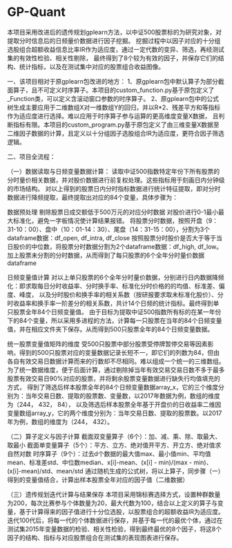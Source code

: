 # GP-Quant
本项目采用改进后的遗传规划gplearn方法，以中证500股票标的为研究对象，对提取分时信息后的日频量价数据进行因子挖掘。
挖掘过程中以因子对应的十分组选股组合超额收益信息比率IR作为适应度，通过一定代数的变异、筛选，再经测试集的有效性检验、相关性剔除，
最终得到了8个较为有效的因子，并保存它们的结构、统计指标，以及在测试集中对应的股票组合收益图像。

一、该项目相对于原gplearn包改进的地方：
1、原gplearn包中默认算子为部分截面算子，且不可定义时序算子。本项目的custom_function.py基于原包定义了_Function类，可以定义含滚动窗口参数的时序算子。
2、原gplearn包中的公式树生成主要应用于二维数组X对一维数组Y的回归，并以R*2、残差平方和等指标作为适应度进行选择。难以应用于时序算子参与运算的更高维度变量X数据，
且判断指标有限。本项目的custom_program.py基于原包定义了由三维变量X数据至二维因子数据的计算，且定义以十分组因子选股组合IR为适应度，更符合因子筛选逻辑。

二、项目全流程：

（一）数据读取与日频变量数据计算：
读取中证500指数特定年份下所有股票的分时量价相关数据，并对股价数据进行前复权处理。这些指标用于刻画日内分钟级的市场结构。
对以上得到的股票日内分时指标数据进行统计特征提取，即对分时数据进行降频提取，最终提取出对应的84个变量，具体步骤为：

数据预处理
剔除股票日成交额低于500万元的对应分时数据
对股价进行0-1最小最大标准化，避免一字板情况使计算结果报错。
将股票分时数据，按照开盘（9：31-10：00）、盘中（10：01-14：30）、尾盘（14：31-15：00），分割为3个dataframe数据：df_open, df_intra, df_close
按照股票分时股价是否大于等于当日股价的中位数，将股票分时数据分割为2个dataframe数据：df_high, df_low。
加上股票未分割的分时数据，从而得到了每只股票的6个全年分时量价数据dataframe

日频变量值计算
对以上单只股票的6个全年分时量价数据，分别进行日内数据降频化：即求取每日分时收益率、分时换手率、标准化分时价格的的均值、标准差、偏度、峰度，
以及分时股价和换手率的相关系数（按研报要求取未标准化股价）、分时收益率和换手率一阶差分的相关系数，共计14个日频的统计指标。最终得到单只股票全年84个日频变量值。
由于目标为提取中证500指数所有标的在某一年份下的84个变量，所以采用多进程的方法，计算每一只股票在当年的84个日频变量值，并在相应文件夹下保存。从而得到500只股票全年的84个日频变量数据。

统一股票变量值矩阵的维度
受500只股票中部分股票受停牌暂停交易等因素影响，得到的500只股票对应的变量数据记录长短不一，即它们的列数为84，但由各自有效交易日数据计算而来的行数却不尽相同。难以组成一个统一的三维数组。
为了统一数据维度，便于后面计算，通过剔除掉当年有效交易交易日数不多于最多股票有效交易日90%对应的股票，并将剩余股票变量数据进行缺失行均值填充的方式，
得到了筛选后样本股票全年的84个日频变量数据array_x，它的三个维度分别为：当年交易日数、提取的股票数、变量数，以2017年数据为例，数组的维度为（244， 432， 84），
以及筛选后样本股票全年基于开盘价的日收益率二维因变量数组array_y，它的两个维度分别为：当年交易日数、提取的股票数。以2017年为例，数组的维度为（244， 432）。

（二）算子定义与因子计算
截面双变量算子（6个）：加、减、乘、除、取最大、取最小
截面单变量算子（5个）：平方、立方、绝对值开平方、开立方、绝对值求自然对数
时序算子（9个）：过去d个数据的最大值max、最小值min、平均值mean、标准差std、中位数median、x[i]-mean、(x[i] - min)/(max - min)、(x[i]-mean)/std、mean/std
通过随机生成的公式树，将以上算子，同步骤（一）得到的变量值结合，计算出样本股票全年对应的因子值（二维数据）

（三）遗传规划迭代计算与结果保存
本项目采用锦标赛选择方式，设置种群数量为200，每次比赛参与个体数量为20，最大代数为100，结合以上定义的算子与变量，基于计算得来的因子值进行十分位选股，以股票组合的超额收益IR为适应度。
迭代100代后，将每一代的个体数据进行保存，并基于每一代的最优个体，通过在测试集2015年变量数据的检验、相关性检验，得到最终最优的8个因子，将这8个因子的结构、指标与对应股票组合在测试集的表现图表进行保存。



